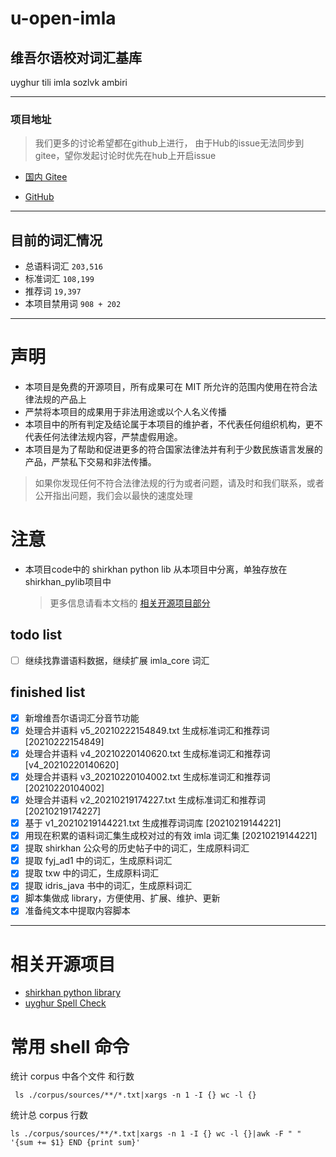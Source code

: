 # u-open-imla

## 维吾尔语校对词汇基库

uyghur tili imla sozlvk ambiri

--- 

### 项目地址

> 我们更多的讨论希望都在github上进行，
> 由于Hub的issue无法同步到gitee，望你发起讨论时优先在hub上开启issue

- [国内 Gitee](https://gitee.com/silvaq/u-open-imla)

- [GitHub](https://github.com/ishirkhan/u-open-imla)

---

## 目前的词汇情况

- 总语料词汇 ` 203,516 `
- 标准词汇 ` 108,199 `
- 推荐词  ` 19,397 `
- 本项目禁用词 ` 908 + 202 `

---

# 声明

- 本项目是免费的开源项目，所有成果可在 MIT 所允许的范围内使用在符合法律法规的产品上
- 严禁将本项目的成果用于非法用途或以个人名义传播
- 本项目中的所有判定及结论属于本项目的维护者，不代表任何组织机构，更不代表任何法律法规内容，严禁虚假用途。
- 本项目是为了帮助和促进更多的符合国家法律法并有利于少数民族语言发展的产品，严禁私下交易和非法传播。

> 如果你发现任何不符合法律法规的行为或者问题，请及时和我们联系，或者公开指出问题，我们会以最快的速度处理

# 注意

- 本项目code中的 shirkhan python lib 从本项目中分离，单独存放在 shirkhan_pylib项目中
  > 更多信息请看本文档的  [相关开源项目部分](https://github.com/SilvaQ/shirkhan_pylib?#%E7%9B%B8%E5%85%B3%E5%BC%80%E6%BA%90%E9%A1%B9%E7%9B%AE)

## todo list

- [ ] 继续找靠谱语料数据，继续扩展 imla_core 词汇

## finished list

- [x] 新增维吾尔语词汇分音节功能
- [x] 处理合并语料 v5_20210222154849.txt 生成标准词汇和推荐词 [20210222154849]
- [x] 处理合并语料 v4_20210220140620.txt 生成标准词汇和推荐词 [v4_20210220140620]
- [x] 处理合并语料 v3_20210220104002.txt 生成标准词汇和推荐词 [20210220104002]
- [x] 处理合并语料 v2_20210219174227.txt 生成标准词汇和推荐词 [20210219174227]
- [x] 基于 v1_20210219144221.txt 生成推荐词词库 [20210219144221]
- [x] 用现在积累的语料词汇集生成校对过的有效 imla 词汇集 [20210219144221]
- [x] 提取 shirkhan 公众号的历史帖子中的词汇，生成原料词汇
- [x] 提取 fyj_ad1 中的词汇，生成原料词汇
- [x] 提取 txw 中的词汇，生成原料词汇
- [x] 提取 idris_java 书中的词汇，生成原料词汇
- [x] 脚本集做成 library，方便使用、扩展、维护、更新
- [x] 准备纯文本中提取内容脚本

---

# 相关开源项目

- [shirkhan python library](https://github.com/SilvaQ/shirkhan_pylib)
- [uyghur Spell Check](https://github.com/gheyret/UyghurEditPP)

# 常用 shell 命令

统计 corpus 中各个文件 和行数

```shell
 ls ./corpus/sources/**/*.txt|xargs -n 1 -I {} wc -l {}
```

统计总 corpus 行数

```shell
ls ./corpus/sources/**/*.txt|xargs -n 1 -I {} wc -l {}|awk -F " "  '{sum += $1} END {print sum}'
```